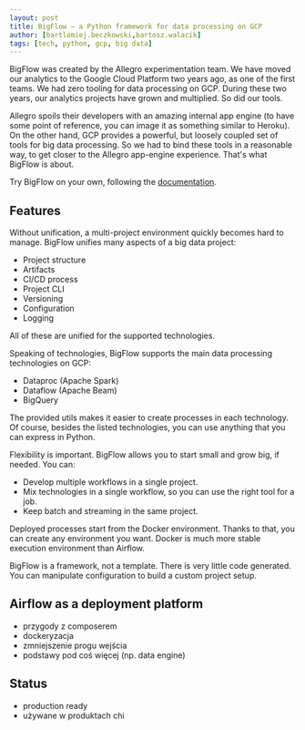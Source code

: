 ```yaml
---
layout: post
title: BigFlow — a Python framework for data processing on GCP
author: [bartlomiej.beczkowski,bartosz.walacik]
tags: [tech, python, gcp, big data]
---
```


BigFlow was created by the Allegro experimentation team. We have moved our analytics to the Google Cloud Platform
two years ago, as one of the first teams. We had zero tooling for data processing on GCP. During these
two years, our analytics projects have grown and multiplied. So did our tools.

Allegro spoils their developers with an amazing internal app engine (to have some point of reference, you can image it as
something similar to Heroku). On the other hand, GCP provides a powerful, but loosely coupled set of tools for big data processing.
So we had to bind these tools in a reasonable way, to get closer to the Allegro app-engine experience. That's what BigFlow is
about.

Try BigFlow on your own, following the [documentation](https://github.com/allegro/bigflow#bigflow).

## Features

Without unification, a multi-project environment quickly becomes hard to manage. BigFlow unifies many aspects of a big
data project:

* Project structure
* Artifacts
* CI/CD process
* Project CLI
* Versioning
* Configuration
* Logging

All of these are unified for the supported technologies.

Speaking of technologies, BigFlow supports the main data processing technologies on GCP:

* Dataproc (Apache Spark)
* Dataflow (Apache Beam)
* BigQuery

The provided utils makes it easier to create processes in each technology. Of course, besides the listed technologies,
you can use anything that you can express in Python.

Flexibility is important. BigFlow allows you to start small and grow big, if needed. You can:

* Develop multiple workflows in a single project.
* Mix technologies in a single workflow, so you can use the right tool for a job.
* Keep batch and streaming in the same project.

Deployed processes start from the Docker environment. Thanks to that, you can create any environment you want. Docker
is much more stable execution environment than Airflow.

BigFlow is a framework, not a template. There is very little code generated. You can manipulate configuration to
build a custom project setup.


## Airflow as a deployment platform

* przygody z composerem
* dockeryzacja
* zmniejszenie progu wejścia
* podstawy pod coś więcej (np. data engine)

## Status

* production ready
* używane w produktach chi


